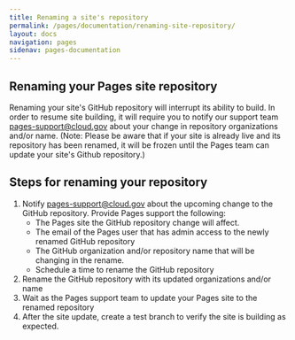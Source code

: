 ```yaml
---
title: Renaming a site's repository
permalink: /pages/documentation/renaming-site-repository/
layout: docs
navigation: pages
sidenav: pages-documentation
---
```


## Renaming your Pages site repository

Renaming your site's GitHub repository will interrupt its ability to build. In order to resume site building, it will require you to notify our support team <a href="mailto:pages-support@cloud.gov">pages-support@cloud.gov</a> about your change in repository organizations and/or name. (Note: Please be aware that if your site is already live and its repository has been renamed, it will be frozen until the Pages team can update your site's Github repository.)

## Steps for renaming your repository

1. Notify <a href="mailto:pages-support@cloud.gov">pages-support@cloud.gov</a> about the upcoming change to the GitHub repository. Provide Pages support the following:
   - The Pages site the GitHub repository change will affect.
   - The email of the Pages user that has admin access to the newly renamed GitHub repository
   - The GitHub organization and/or repository name that will be changing in the rename.
   - Schedule a time to rename the GitHub repository
2. Rename the GitHub repository with its updated organizations and/or name
3. Wait as the Pages support team to update your Pages site to the renamed repository
4. After the site update, create a test branch to verify the site is building as expected.
